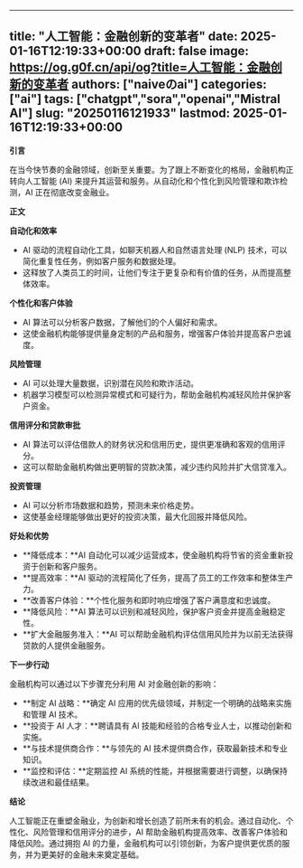 
---
title: "人工智能：金融创新的变革者"
date: 2025-01-16T12:19:33+00:00
draft: false
image: https://og.g0f.cn/api/og?title=人工智能：金融创新的变革者
authors: ["naiveのai"]
categories: ["ai"]
tags: ["chatgpt","sora","openai","Mistral AI"]
slug: "20250116121933"
lastmod: 2025-01-16T12:19:33+00:00
---
**引言**

在当今快节奏的金融领域，创新至关重要。为了跟上不断变化的格局，金融机构正转向人工智能 (AI) 来提升其运营和服务。从自动化和个性化到风险管理和欺诈检测，AI 正在彻底改变金融业。

**正文**

**自动化和效率**

* AI 驱动的流程自动化工具，如聊天机器人和自然语言处理 (NLP) 技术，可以简化重复性任务，例如客户服务和数据处理。
* 这释放了人类员工的时间，让他们专注于更复杂和有价值的任务，从而提高整体效率。

**个性化和客户体验**

* AI 算法可以分析客户数据，了解他们的个人偏好和需求。
* 这使金融机构能够提供量身定制的产品和服务，增强客户体验并提高客户忠诚度。

**风险管理**

* AI 可以处理大量数据，识别潜在风险和欺诈活动。
* 机器学习模型可以检测异常模式和可疑行为，帮助金融机构减轻风险并保护客户资金。

**信用评分和贷款审批**

* AI 算法可以评估借款人的财务状况和信用历史，提供更准确和客观的信用评分。
* 这可以帮助金融机构做出更明智的贷款决策，减少违约风险并扩大信贷准入。

**投资管理**

* AI 可以分析市场数据和趋势，预测未来价格走势。
* 这使基金经理能够做出更好的投资决策，最大化回报并降低风险。

**好处和优势**

* **降低成本：**AI 自动化可以减少运营成本，使金融机构将节省的资金重新投资于创新和客户服务。
* **提高效率：**AI 驱动的流程简化了任务，提高了员工的工作效率和整体生产力。
* **改善客户体验：**个性化服务和即时响应增强了客户满意度和忠诚度。
* **降低风险：**AI 算法可以识别和减轻风险，保护客户资金并提高金融稳定性。
* **扩大金融服务准入：**AI 可以帮助金融机构评估信用风险并为以前无法获得贷款的人提供金融服务。

**下一步行动**

金融机构可以通过以下步骤充分利用 AI 对金融创新的影响：

* **制定 AI 战略：**确定 AI 应用的优先级领域，并制定一个明确的战略来实施和管理 AI 技术。
* **投资于 AI 人才：**聘请具有 AI 技能和经验的合格专业人士，以推动创新和实施。
* **与技术提供商合作：**与领先的 AI 技术提供商合作，获取最新技术和专业知识。
* **监控和评估：**定期监控 AI 系统的性能，并根据需要进行调整，以确保持续改进和最佳结果。

**结论**

人工智能正在重塑金融业，为创新和增长创造了前所未有的机会。通过自动化、个性化、风险管理和信用评分的进步，AI 帮助金融机构提高效率、改善客户体验和降低风险。通过拥抱 AI 的力量，金融机构可以引领创新，为客户提供更优质的服务，并为更美好的金融未来奠定基础。